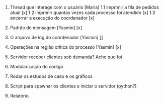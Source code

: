 1. Thread que interage com o usuário [Maria]
	1.1  imprimir a fila de pedidos atual [x]
	1.2  imprimir quantas vezes cada processo foi atendido [x]
	1.3  encerrar a execução do coordenador [x]

2. Padrão de mensagem [Yasmin] [x]
3. O arquivo de log do coordenador [Yasmin] []
4. Operações na região crítica do processo [Yasmin] [x]
	
5. Servidor receber clientes sob demanda? Acho que foi

6. Modularização do código
7. Rodar os estudos de caso e os gráficos
8. Script para spawnar os clientes e iniciar o servidor (python?)
9. Relatório